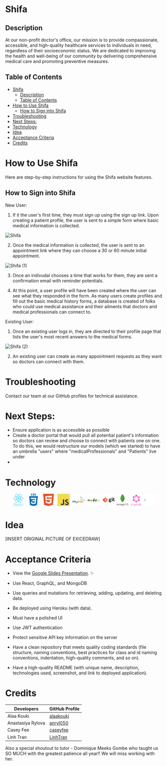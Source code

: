 # Shifa
         
## Description

At our non-profit doctor's office, our mission is to provide compassionate, accessible, and high-quality healthcare services to individuals in need, regardless of their socioeconomic status. We are dedicated to improving the health and well-being of our community by delivering comprehensive medical care and promoting preventive measures.

## Table of Contents
- [Shifa](#shifa)
  - [Description](#description)
  - [Table of Contents](#table-of-contents)
- [How to Use Shifa](#how-to-use-shifa)
  - [How to Sign into Shifa](#how-to-sign-into-shifa)
- [Troubleshooting](#troubleshooting)
- [Next Steps:](#next-steps)
- [Technology](#technology)
- [Idea](#idea)
- [Acceptance Criteria](#acceptance-criteria)
- [Credits](#credits)


# How to Use Shifa

Here are  step-by-step instructions for using the Shifa website features.

## How to Sign into Shifa
New User:
1. If it the user's first time, they must sign up using the sign up link. Upon creating a patient profile, the user is sent to a simple form where basic medical information is collected. 

![Shifa](https://user-images.githubusercontent.com/118693401/219531900-0edbefac-198c-4f20-ad11-914ebb167796.png)



2. Once the medical information is collected, the user is sent to an appointment link where they can choose a 30 or 60 minute initial appointment.

![Shifa (1)](https://user-images.githubusercontent.com/118693401/219531992-9178ccc5-e629-45a5-adb1-56cf3fb5c7d1.png)

3. Once an indivudal chooses a time that works for them, they are sent a confirmation email with reminder potentials.

4. At this point, a user profile will have been created where the user can see what they responded in the form. As many users create profiles and fill out the basic medical history forms, a database is created of folks who could use medical assistance and their ailments that doctors and medical professionals can connect to. 

Existing User:
1. Once an existing user logs in, they are directed to their profile page that lists the user's most recent answers to the medical forms. 

![Shifa (2)](https://user-images.githubusercontent.com/118693401/219532114-9a9daa84-ef07-43d9-bc6a-28d49dd751c4.png)

2. An existing user can create as many appointment requests as they want so doctors can connect with them. 

# Troubleshooting

Contact our team at our GitHub profiles for technical assistance.

# Next Steps:
* Ensure application is as accessible as possible
* Create a doctor portal that would pull all potential patient's information so doctors can review and choose to connect with patients one on one.
  To do this, we would restructure our models (which we started) to have an umbrella "users" where "medicalProfessionals" and "Patients" live under
* 


# Technology

<div align="center" >
  
  <img src="https://github.com/devicons/devicon/blob/master/icons/react/react-original-wordmark.svg" title="React" alt="React" width="40" height="40"/>&nbsp;
  <img src="https://github.com/devicons/devicon/blob/master/icons/css3/css3-plain-wordmark.svg"  title="CSS3" alt="CSS" width="40" height="40"/>&nbsp;
  <img src="https://github.com/devicons/devicon/blob/master/icons/html5/html5-original.svg" title="HTML5" alt="HTML" width="40" height="40"/>&nbsp;
  <img src="https://github.com/devicons/devicon/blob/master/icons/javascript/javascript-original.svg" title="JavaScript" alt="JavaScript" width="40" height="40"/>&nbsp;
  <img src="https://github.com/devicons/devicon/blob/master/icons/mysql/mysql-original-wordmark.svg" title="MySQL"  alt="MySQL" width="40" height="40"/>&nbsp;
  <img src="https://github.com/devicons/devicon/blob/master/icons/nodejs/nodejs-original-wordmark.svg" title="NodeJS" alt="NodeJS" width="40" height="40"/>&nbsp;
  <img src="https://github.com/devicons/devicon/blob/master/icons/git/git-original-wordmark.svg" title="Git" alt="Git" width="40" height="40"/>
   <img src="https://github.com/devicons/devicon/blob/master/icons/mongodb/mongodb-original-wordmark.svg" title="Mongoose" alt="Mongoose" width="40" height="40"/>
 <img src="https://github.com/devicons/devicon/blob/master/icons/graphql/graphql-plain-wordmark.svg
" title="graphql" alt="graphqlIcon" width="40" height="40"/>
<img src="https://github.com/devicons/devicon/blob/master/icons/tailwindcss/tailwindcss-original-wordmark.svg" title="tailwinds" alt="tailwinds" width="40" height="40"/>
</div>


# Idea

[INSERT ORIGINAL PICTURE OF EXICEDRAW]


# Acceptance Criteria

* View the [Google Slides Presentation](https://docs.google.com/presentation/d/1u94XLICLDT1kzTt9NLh_2h8scX0Sg6DoeKqV32ayy-w/edit#slide=id.g23e94caac50_0_0). ✨

* Use React, GraphQL, and MongoDB
* Use queries and mutations for retrieving, adding, updating, and deleting data. 
* Be deployed using Heroku (with data).
* Must have a polished UI
* Use JWT authentication
* Protect sensitive API key information on the server
* Have a clean repository that meets quality coding standards (file structure, naming conventions, best practices for class and id naming conventions, indentation, high-quality comments, and so on).
* Have a high-quality README (with unique name, description, technologies used, screenshot, and link to deployed application).



# Credits 

| Developers         | GitHub Profile|
| -----------  | ----------- |
|Alaa Kouki | [alaakouki](https://github.com/alaakouki)  |
|Anastasiya Rylova|[anryl050](https://github.com/anryl050)
|Casey Fee|[caseyfee](https://github.com/caseyfee)
|Linh Tran|[LinhTran](https://github.com/linhntran) |

Also a special shoutout to tutor - Dominique Meeks Gombe who taught us SO MUCH with the greatest patience all year!! We will miss working with her. 


